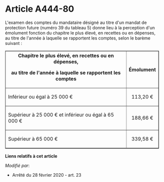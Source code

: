 # Article A444-80

L'examen des comptes du mandataire désigné au titre d'un mandat de protection future (numéro 39 du tableau 5) donne lieu à la
perception d'un émolument fonction du chapitre le plus élevé, en recettes ou en dépenses, au titre de l'année à laquelle se
rapportent les comptes, selon le barème suivant :

<table border="1">
  <tbody>
    <tr>
      <th>Chapitre le plus élevé, en recettes ou en dépenses,

au titre de l'année à laquelle se rapportent les comptes</th>
      <th>

Émolument</th>
    </tr>
    <tr>
      <td align="left">

Inférieur ou égal à 25 000 €</td>
      <td align="center">

113,20 €</td>
    </tr>
    <tr>
      <td align="left">

Supérieur à 25 000 € et inférieur ou égal à 65 000 €</td>
      <td align="center">

188,66 €</td>
    </tr>
    <tr>
      <td align="left">

Supérieur à 65 000 €</td>
      <td align="center">

339,58 €</td>
    </tr>
  </tbody>
</table>

**Liens relatifs à cet article**

_Modifié par_:

  - Arrêté du 28 février 2020 - art. 23
